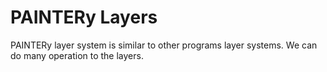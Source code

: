 # PAINTERy Layers

PAINTERy layer system is similar to other programs layer systems. We can do many operation to the layers.